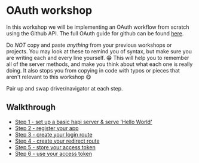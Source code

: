 # OAuth workshop

In this workshop we will be implementing an OAuth workflow from scratch using the Github API. The full OAuth guide for github can be found [here](https://developer.github.com/v3/oauth/).

Do _NOT_ copy and paste _anything_ from your previous workshops or projects. You may look at these to remind you of syntax, but make sure you are writing each and every line yourself. :grin: This will help you to remember all of the server methods, and make you think about what each one is really doing. It also stops you from copying in code with typos or pieces that aren't relevant to this workshop :yum:

Pair up and swap driver/navigator at each step.

## Walkthrough
+ [Step 1 - set up a basic hapi server & serve 'Hello World'](./step1.md)
+ [Step 2 - register your app](./step2.md)
+ [Step 3 - create your login route](./step3.md)
+ [Step 4 - create your redirect route](./step4.md)
+ [Step 5 - store your access token](./step5.md)
+ [Step 6 - use your access token](./step6.md)
